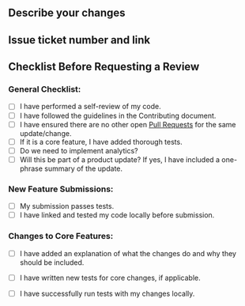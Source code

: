 ## Describe your changes

## Issue ticket number and link

## Checklist Before Requesting a Review

### General Checklist:  
- [ ] I have performed a self-review of my code.  
- [ ] I have followed the guidelines in the Contributing document.  
- [ ] I have ensured there are no other open [Pull Requests](../../../pulls) for the same update/change.  
- [ ] If it is a core feature, I have added thorough tests.  
- [ ] Do we need to implement analytics?  
- [ ] Will this be part of a product update? If yes, I have included a one-phrase summary of the update.  

### New Feature Submissions:  
- [ ] My submission passes tests.  
- [ ] I have linked and tested my code locally before submission.  

### Changes to Core Features:  
- [ ] I have added an explanation of what the changes do and why they should be included.  
- [ ] I have written new tests for core changes, if applicable.  
- [ ] I have successfully run tests with my changes locally.  

